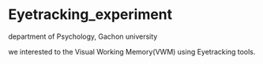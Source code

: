 # Eyetracking_experiment
department of Psychology, Gachon university

we interested to the Visual Working Memory(VWM) using Eyetracking tools.
